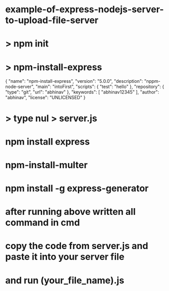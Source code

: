 # example-of-express-nodejs-server-to-upload-file-server
# > npm init
# > npm-install-express

{
  "name": "npm-install-express",
  "version": "5.0.0",
  "description": "nppm-node-server",
  "main": "intoFirst",
  "scripts": {
    "test": "hello"
  },
  "repository": {
    "type": "git",
    "url": "abhinav"
  },
  "keywords": [
    "abhinav12345"
  ],
  "author": "abhinav",
  "license": "UNLICENSED"
}

# > type nul > server.js
# npm install express
# npm-install-multer
# npm install -g express-generator
# after running above written all command in cmd

# copy the  code from server.js and paste it into your server file

# and run (your_file_name).js
